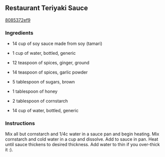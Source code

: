 ## Restaurant Teriyaki Sauce

[8085372ef9](http://www.food.com/recipe/restaurant-teriyaki-sauce-133751)

### Ingredients

 - 14 cup of soy sauce made from soy (tamari)

 - 1 cup of water, bottled, generic

 - 12 teaspoon of spices, ginger, ground

 - 14 teaspoon of spices, garlic powder

 - 5 tablespoon of sugars, brown

 - 1 tablespoon of honey

 - 2 tablespoon of cornstarch

 - 14 cup of water, bottled, generic

### Instructions

Mix all but cornstarch and 1/4c water in a sauce pan and begin heating. Mix cornstarch and cold water in a cup and dissolve. Add to sauce in pan. Heat until sauce thickens to desired thickness. Add water to thin if you over-thick it :).